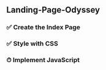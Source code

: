 ## Landing-Page-Odyssey

### ✅ Create the Index Page
### ✅ Style with CSS
### ⏱ Implement JavaScript

